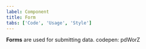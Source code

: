 ```yaml
---
label: Component
title: Form
tabs: ['Code', 'Usage', 'Style']
---
```


<page-intro>**Forms** are used for submitting data.</page-intro>
codepen: pdWorZ

<component 
    name="Breadcrumb"
    component="breadcrumb" 
    variation="breadcrumb"
    codepen="eevVxq"
    haslightversion="false"
    hasReactVersion="true"
    hasLightBackground="false"
    >
</component>